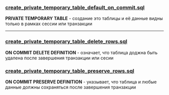 ### [create_private_temporary_table_default_on_commit.sql](create_private_temporary_table_default_on_commit.sql)

**PRIVATE TEMPORARY TABLE** - создание это таблицы и её данные видны только в рамках сессии или транзакции

-----------------------------------------------------------------------

### [create_private_temporary_table_delete_rows.sql](create_private_temporary_table_delete_rows.sql)

**ON COMMIT DELETE DEFINITION** - означает, что таблица доджна быть удалена после завершения транзакции или сесии


### [create_private_temporary_table_preserve_rows.sql](create_private_temporary_table_preserve_rows.sql)

**ON COMMIT PRESERVE DEFINITION** - указывает, что таблица и любые данные должны сохраняться после завершения транзакции

